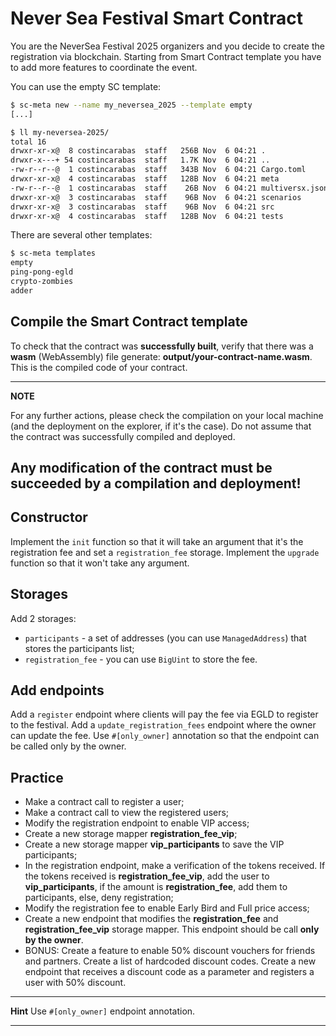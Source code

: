 # Never Sea Festival Smart Contract

You are the NeverSea Festival 2025 organizers and you decide to create the registration via blockchain.
Starting from Smart Contract template you have to add more features to coordinate the event.

You can use the empty SC template:
```bash
$ sc-meta new --name my_neversea_2025 --template empty
[...]

$ ll my-neversea-2025/
total 16
drwxr-xr-x@  8 costincarabas  staff   256B Nov  6 04:21 .
drwxr-x---+ 54 costincarabas  staff   1.7K Nov  6 04:21 ..
-rw-r--r--@  1 costincarabas  staff   343B Nov  6 04:21 Cargo.toml
drwxr-xr-x@  4 costincarabas  staff   128B Nov  6 04:21 meta
-rw-r--r--@  1 costincarabas  staff    26B Nov  6 04:21 multiversx.json
drwxr-xr-x@  3 costincarabas  staff    96B Nov  6 04:21 scenarios
drwxr-xr-x@  3 costincarabas  staff    96B Nov  6 04:21 src
drwxr-xr-x@  4 costincarabas  staff   128B Nov  6 04:21 tests
```

There are several other templates:
```bash
$ sc-meta templates
empty
ping-pong-egld
crypto-zombies
adder
```

## Compile the Smart Contract template

To check that the contract was **successfully built**, verify that there was a **wasm** (WebAssembly) file generate: **output/your-contract-name.wasm**. This is the compiled code of your contract.

---
**NOTE**

For any further actions, please check the compilation on your local machine (and the deployment on the explorer, if it's the case). Do not assume that the contract was successfully compiled and deployed.

Any modification of the contract must be succeeded by a compilation and deployment!
---


## Constructor

Implement the `init` function so that it will take an argument that it's the registration fee and set a `registration_fee` storage.
Implement the `upgrade` function so that it won't take any argument.

## Storages

Add 2 storages:
* `participants` - a set of addresses (you can use `ManagedAddress`) that stores the participants list;
* `registration_fee` - you can use `BigUint` to store the fee.

## Add endpoints

Add a `register` endpoint where clients will pay the fee via EGLD to register to the festival.
Add a `update_registration_fees` endpoint where the owner can update the fee. Use `#[only_owner]` annotation so that the endpoint can be called only by the owner.


## Practice

* Make a contract call to register a user;
* Make a contract call to view the registered users;
* Modify the registration endpoint to enable VIP access;
* Create a new storage mapper **registration_fee_vip**;
* Create a new storage mapper **vip_participants** to save the VIP participants;
* In the registration endpoint, make a verification of the tokens received. If the tokens received is **registration_fee_vip**, add the user to **vip_participants**, if the amount is **registration_fee**, add them to participants, else, deny registration;
* Modify the registration fee to enable Early Bird and Full price access;
* Create a new endpoint that modifies the **registration_fee** and **registration_fee_vip** storage mapper. This endpoint should be call **only by the owner**.
* BONUS: Create a feature to enable 50% discount vouchers for friends and partners. Create a list of hardcoded discount codes. Create a new endpoint that receives a discount code as a parameter and registers a user with 50% discount.




---

**Hint**
Use `#[only_owner]` endpoint annotation.

---